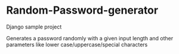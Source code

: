# Random-Password-generator
Django sample project


Generates a password randomly with a given input length and other parameters like lower case/uppercase/special characters
